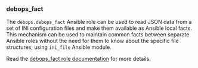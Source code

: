 ### debops_fact

The `debops.debops_fact` Ansible role can be used to read JSON data from
a set of INI configuration files and make them available as Ansible
local facts. This mechanism can be used to maintain common facts between
separate Ansible roles without the need for them to know about the
specific file structures, using `ini_file` Ansible module.

Read the [debops_fact role documentation](https://docs.debops.org/en/HEAD/ansible/roles/debops_fact/) for more details.
